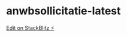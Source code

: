 # anwbsollicitatie-latest

[Edit on StackBlitz ⚡️](https://stackblitz.com/edit/anwbsollicitatie-latest)